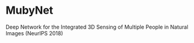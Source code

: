 # MubyNet
Deep Network for the Integrated 3D Sensing of Multiple People in Natural Images (NeurIPS 2018)
